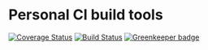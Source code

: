 # Personal CI build tools

[![Coverage Status](https://coveralls.io/repos/github/Alorel/personal-build-tools/badge.svg?branch=4.5.2)](https://coveralls.io/github/Alorel/personal-build-tools?branch=4.5.2)
[![Build Status](https://travis-ci.com/Alorel/personal-build-tools.svg?branch=4.5.2)](https://travis-ci.com/Alorel/personal-build-tools)
[![Greenkeeper badge](https://badges.greenkeeper.io/Alorel/ngx-decorators.svg)](https://greenkeeper.io/)
